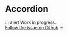 # Accordion

<p>

::: alert Work in progress.  
[Follow the issue on Github](https://github.com/vue-a11y/vue-a11y.com/issues/12)
:::

</p>